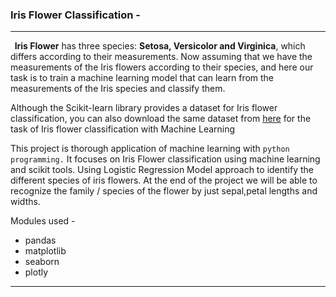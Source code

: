 <h3>Iris Flower Classification -</h3>
<hr>
  <strong>&nbsp Iris Flower</strong> has three species: <strong> Setosa, Versicolor and Virginica</strong></h6>, which differs according to their
measurements.
Now assuming that we have the measurements of the Iris flowers according to their species, and here our task is to train a machine learning model that can learn from the measurements of the Iris species and classify them.

  Although the Scikit-learn library provides a dataset for Iris flower classification, you can also download the same dataset from <a href="https://www.kaggle.com/datasets/saurabh00007/iriscsv">here</a> for the task of Iris flower classification with Machine Learning

  This project is thorough application of machine learning with ```python programming.``` 
It focuses on Iris Flower classification using machine learning and scikit tools. 
Using Logistic Regression Model approach to identify the different species of iris flowers.
At the end of the project we will be able to recognize the  family / species of the flower by just sepal,petal lengths and widths.


Modules used -
<ul>
<li>pandas</li>
<li>matplotlib</li>
<li>seaborn</li>
<li>plotly</li>
</ul>
<hr>
